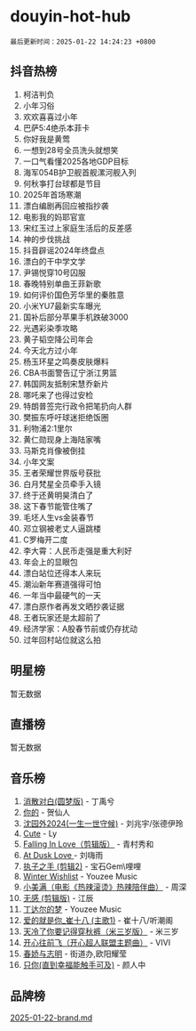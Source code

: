 # douyin-hot-hub

`最后更新时间：2025-01-22 14:24:23 +0800`

## 抖音热榜

1. 柯洁判负
1. 小年习俗
1. 欢欢喜喜过小年
1. 巴萨5:4绝杀本菲卡
1. 你好我是黄莺
1. 一想到28号全员洗头就想笑
1. 一口气看懂2025各地GDP目标
1. 海军054B护卫舰首舰漯河舰入列
1. 何秋亊打台球都是节目
1. 2025年首场寒潮
1. 漂白编剧再回应被指抄袭
1. 电影我的妈耶官宣
1. 宋红玉过上家庭生活后的反差感
1. 神的步伐挑战
1. 抖音辟谣2024年终盘点
1. 漂白的干中学文学
1. 尹锡悦穿10号囚服
1. 春晚特别单曲王菲新歌
1. 如何评价国色芳华里的秦胜意
1. 小米YU7最新实车曝光
1. 国补后部分苹果手机跌破3000
1. 光遇彩染季攻略
1. 黄子韬空降公司年会
1. 今天北方过小年
1. 杨玉环星之鸣奏皮肤爆料
1. CBA书面警告辽宁浙江男篮
1. 韩国网友抵制宋慧乔新片
1. 哪吒来了也得过安检
1. 特朗普签完行政令把笔扔向人群
1. 樊振东呼吁球迷拒绝饭圈
1. 利物浦2:1里尔
1. 黄仁勋现身上海陆家嘴
1. 马斯克肖像被倒挂
1. 小年文案
1. 王者荣耀世界版号获批
1. 白月梵星全员牵手入镜
1. 终于还黄明昊清白了
1. 这下春节能管住嘴了
1. 毛坯人生vs金装春节
1. 邓立钢被老丈人逼跳楼
1. C罗梅开二度
1. 李大霄：人民币走强是重大利好
1. 年会上的显眼包
1. 漂白站位还得本人来玩
1. 潮汕新年赛道强得可怕
1. 一年当中最硬气的一天
1. 漂白原作者再发文晒抄袭证据
1. 王者玩家还是太超前了
1. 经济学家：A股春节前或仍存扰动
1. 过年回村站位就这么拍

## 明星榜

暂无数据

## 直播榜

暂无数据

## 音乐榜

1. [消散对白(圆梦版)](https://sf5-hl-cdn-tos.douyinstatic.com/obj/tos-cn-ve-2774/og4jB5I5IizzoZVAAAzWgBMAsMDWoArfwBOiFs) - 丁禹兮
1. [你的](https://sf5-hl-cdn-tos.douyinstatic.com/obj/tos-cn-ve-2774/oYuIeKf42jB7sEV6B2upMdpYAgfrQWj0FeRegh) - 贺仙人
1. [沈园外2024(一生一世守候)](https://sf5-hl-cdn-tos.douyinstatic.com/obj/tos-cn-ve-2774/oAIYMHGCmKaYKFDd6FZBf9AfMfx1eErAAEJAFH) - 刘兆宇/张德伊玲
1. [Cute](https://sf5-hl-cdn-tos.douyinstatic.com/obj/tos-cn-ve-2774/o4IbIzHWKAAB4wsS5qMBRiiAlEBGTpQRNfFvuo) - Ly
1. [Falling In Love（剪辑版）](https://sf5-hl-cdn-tos.douyinstatic.com/obj/tos-cn-ve-2774/o8ajpA8zzgBPahbBIO8AcKGBLJezFCRd1wfP9f) - 青村秀和
1. [ At Dusk  Love ](https://sf5-hl-cdn-tos.douyinstatic.com/obj/tos-cn-ve-2774/o8CrpCf5CaYgI4ZrtQgMQAFEfuGqNnRSDQAPBc) - 刘嗨雨
1. [执子之手 (剪辑2)](https://sf5-hl-cdn-tos.douyinstatic.com/obj/tos-cn-ve-2774/oUoZLQjCc31XzqsBnBQUNgeKtYPBcgbFDwtfcu) - 宝石Gem\哩哩
1. [Winter Wishlist](https://sf5-hl-cdn-tos.douyinstatic.com/obj/tos-cn-ve-2774/oIIgUOeamCFCVAzxN6MFRLIBlLGpUqQxeeHrLE) - Youzee Music
1. [小美满（电影《热辣滚烫》热辣陪伴曲）](https://sf5-hl-cdn-tos.douyinstatic.com/obj/tos-cn-ve-2774/o0GAn2lSgfZIDUgtevCGDQYnFg4CwnrBaxbTZL) - 周深
1. [无感 (剪辑版)](https://sf6-cdn-tos.douyinstatic.com/obj/tos-cn-ve-2774/o0eIsUzJBDlQaQFC5OFlgbMEZC1TFYBftOBn6p) - 江辰
1. [丁达尔的梦](https://sf6-cdn-tos.douyinstatic.com/obj/tos-cn-ve-2774/oMU3WirUZBVQkAC9ccG5P2IQirziZM2RTInUY) - Youzee Music
1. [爱的就是你_崔十八 (主歌1)](https://sf5-hl-cdn-tos.douyinstatic.com/obj/tos-cn-ve-2774/oI5BO5DhFZ6UTcNCnZaOCBLtZ7WIMQGfgnXf5E) - 崔十八/听潮阁
1. [天冷了你要记得穿秋裤（米三岁版）](https://sf5-hl-cdn-tos.douyinstatic.com/obj/tos-cn-ve-2774/oQlIwVIDWiZ6BQilAorS7MA0AgCkQDvcZAdm1) - 米三岁
1. [开心往前飞（开心超人联盟主题曲）](https://sf5-hl-cdn-tos.douyinstatic.com/obj/tos-cn-ve-2774/9d8fb7c82cf1421fb93a9fe925275e0a) - VIVI
1. [春娇与志明](https://sf5-hl-cdn-tos.douyinstatic.com/obj/tos-cn-ve-2774/e530d8fceb7044b39707d7f9ff54add1) - 街道办,欧阳耀莹
1. [只你(直到幸福能触手可及)](https://sf6-cdn-tos.douyinstatic.com/obj/tos-cn-ve-2774/o0lBkRDzFTeaVSUz3ZZSCBVtZ5DIMQGfgmEAuE) - 颜人中

## 品牌榜

[2025-01-22-brand.md](2025-01-22-brand.md)
